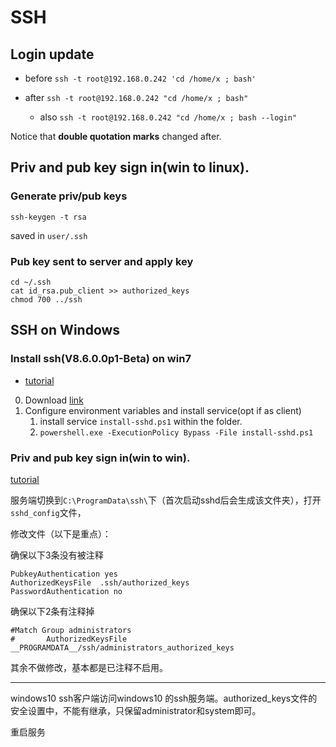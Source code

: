# SSH

## Login update

- before `ssh -t root@192.168.0.242 'cd /home/x ; bash'`

- after `ssh -t root@192.168.0.242 "cd /home/x ; bash"`
  - also `ssh -t root@192.168.0.242 "cd /home/x ; bash --login"`

Notice that **double quotation marks** changed after.

## Priv and pub key sign in(win to linux).

### Generate priv/pub keys

`ssh-keygen -t rsa`

saved in `user/.ssh`

### Pub key sent to server and apply key

```shell
cd ~/.ssh
cat id_rsa.pub_client >> authorized_keys
chmod 700 ../ssh
```

## SSH on Windows

### Install ssh(V8.6.0.0p1-Beta) on win7
- [tutorial](https://blog.csdn.net/baojunqinluo/article/details/134053559)

0. Download [link](https://github.com/PowerShell/Win32-OpenSSH/releases)
1. Configure environment variables and install service(opt if as client)
   1.  install service `install-sshd.ps1` within the folder.
   2.  `powershell.exe -ExecutionPolicy Bypass -File install-sshd.ps1`

### Priv and pub key sign in(win to win).

[tutorial](https://zhuanlan.zhihu.com/p/111812831)


服务端切换到`C:\ProgramData\ssh\`下（首次启动sshd后会生成该文件夹），打开`sshd_config`文件，

修改文件（以下是重点）：

确保以下3条没有被注释
```
PubkeyAuthentication yes
AuthorizedKeysFile	.ssh/authorized_keys
PasswordAuthentication no
```

确保以下2条有注释掉
```
#Match Group administrators
#       AuthorizedKeysFile __PROGRAMDATA__/ssh/administrators_authorized_keys
```

其余不做修改，基本都是已注释不启用。


-------------

windows10 ssh客户端访问windows10 的ssh服务端。authorized_keys文件的安全设置中，不能有继承，只保留administrator和system即可。

重启服务
